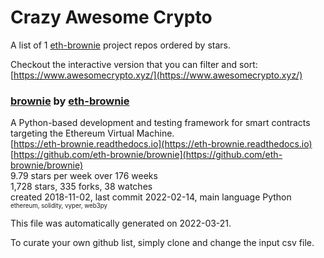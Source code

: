 # Crazy Awesome Crypto
A list of 1 [eth-brownie](https://github.com/eth-brownie) project repos ordered by stars.  

Checkout the interactive version that you can filter and sort: 
[https://www.awesomecrypto.xyz/](https://www.awesomecrypto.xyz/)  


### [brownie](https://github.com/eth-brownie/brownie) by [eth-brownie](https://github.com/eth-brownie)  
A Python-based development and testing framework for smart contracts targeting the Ethereum Virtual Machine.  
[https://eth-brownie.readthedocs.io](https://eth-brownie.readthedocs.io)  
[https://github.com/eth-brownie/brownie](https://github.com/eth-brownie/brownie)  
9.79 stars per week over 176 weeks  
1,728 stars, 335 forks, 38 watches  
created 2018-11-02, last commit 2022-02-14, main language Python  
<sub><sup>ethereum, solidity, vyper, web3py</sup></sub>


This file was automatically generated on 2022-03-21.  

To curate your own github list, simply clone and change the input csv file.  
